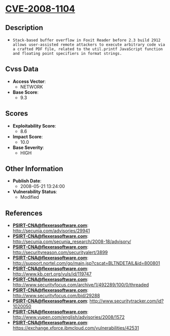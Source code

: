 
# [CVE-2008-1104](https://cve.mitre.org/cgi-bin/cvename.cgi?name=CVE-2008-1104)

## Description

- `Stack-based buffer overflow in Foxit Reader before 2.3 build 2912 allows user-assisted remote attackers to execute arbitrary code via a crafted PDF file, related to the util.printf JavaScript function and floating point specifiers in format strings.`

## Cvss Data

- **Access Vector**:
  - NETWORK
- **Base Score**:
  - 9.3

## Scores

- **Exploitability Score**:
  - 8.6
- **Impact Score**:
  - 10.0
- **Base Severity**:
  - HIGH

## Other Information

- **Publish Date**:
  - 2008-05-21 13:24:00
- **Vulnerability Status**:
  - Modified

## References

- **PSIRT-CNA@flexerasoftware.com**: http://secunia.com/advisories/29941
- **PSIRT-CNA@flexerasoftware.com**: http://secunia.com/secunia_research/2008-18/advisory/
- **PSIRT-CNA@flexerasoftware.com**: http://securityreason.com/securityalert/3899
- **PSIRT-CNA@flexerasoftware.com**: http://support.nortel.com/go/main.jsp?cscat=BLTNDETAIL&id=800801
- **PSIRT-CNA@flexerasoftware.com**: http://www.kb.cert.org/vuls/id/119747
- **PSIRT-CNA@flexerasoftware.com**: http://www.securityfocus.com/archive/1/492289/100/0/threaded
- **PSIRT-CNA@flexerasoftware.com**: http://www.securityfocus.com/bid/29288
- **PSIRT-CNA@flexerasoftware.com**: http://www.securitytracker.com/id?1020050
- **PSIRT-CNA@flexerasoftware.com**: http://www.vupen.com/english/advisories/2008/1572
- **PSIRT-CNA@flexerasoftware.com**: https://exchange.xforce.ibmcloud.com/vulnerabilities/42531
